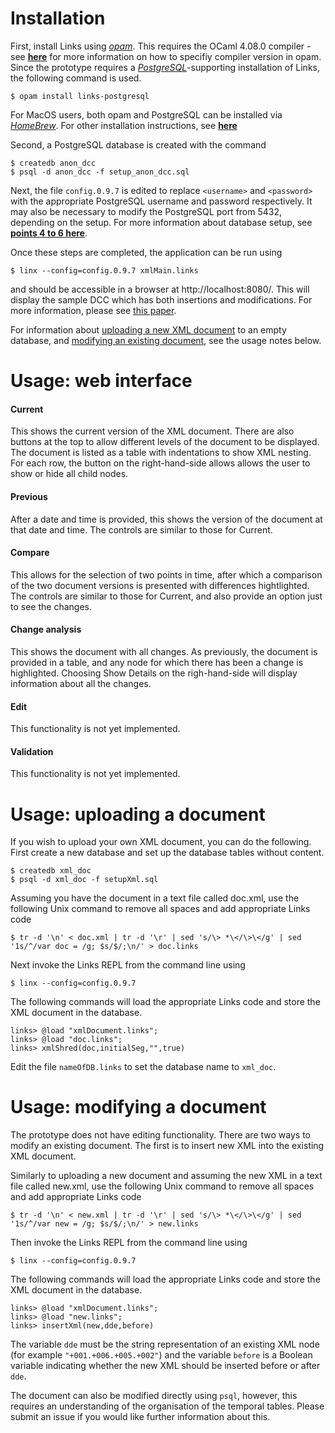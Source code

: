 # Installation

First, install Links using *[opam](https://opam.ocaml.org)*. This requires the OCaml 4.08.0 compiler - see **[here](https://opam.ocaml.org/doc/Usage.html#opam-switch)** for more information on how to specifiy compiler version in opam.
Since the prototype requires a *[PostgreSQL](https://www.postgresql.org)*-supporting installation of Links, the following command is used.
```
$ opam install links-postgresql
```
For MacOS users, both opam and PostgreSQL can be installed via *[HomeBrew](https://brew.sh)*. For other installation instructions, see **[here](https://github.com/links-lang/links/blob/master/INSTALL.md)**

Second, a PostgreSQL database is created with the command
```
$ createdb anon_dcc 
$ psql -d anon_dcc -f setup_anon_dcc.sql 
```
Next, the file `config.0.9.7` is edited to replace `<username>` and `<password>` with the appropriate PostgreSQL username and password respectively. It may also be necessary to modify the PostgreSQL port from 5432, depending on the setup.
For more information about database setup, see **[points 4 to 6 here](https://github.com/links-lang/links/wiki/Database-setup)**.

Once these steps are completed, the application can be run using
```
$ linx --config=config.0.9.7 xmlMain.links
```
and should be accessible in a browser at http://localhost:8080/. This will display the sample DCC which has both insertions and modifications. For more information, please see [this paper](https://www.imeko.org/publications/tc6-2022/IMEKO-TC6-2022-024.pdf).

For information about [uploading a new XML document](https://github.com/vcgalpin/xml-dcc/edit/main/src/INSTALL.md#usage-uploading-a-document) to an empty database, and [modifying an existing document](https://github.com/vcgalpin/xml-dcc/edit/main/src/INSTALL.md#usage-uploading-a-document), see the usage notes below.

# Usage: web interface

#### Current

This shows the current version of the XML document. There are also buttons at the top to allow different levels of the document to be displayed. The document is listed as a table with indentations to show XML nesting. For each row, the button on the right-hand-side allows allows the user to show or hide all child nodes.

#### Previous

After a date and time is provided, this shows the version of the document at that date and time. The controls are similar to those for Current.

#### Compare

This allows for the selection of two points in time, after which a comparison of the two document versions is presented with differences hightlighted. The controls are similar to those for Current, and also provide an option just to see the changes.

#### Change analysis

This shows the document with all changes. As previously, the document is provided in a table, and any node for which there has been a change is highlighted. Choosing Show Details on the righ-hand-side will display information about all the changes.

#### Edit

This functionality is not yet implemented.

#### Validation

This functionality is not yet implemented.



# Usage: uploading a document

If you wish to upload your own XML document, you can do the following. First create a new database and set up the database tables without content.
```
$ createdb xml_doc 
$ psql -d xml_doc -f setupXml.sql 
```
Assuming you have the document in a text file called doc.xml, use the following Unix command to remove all spaces and add appropriate Links code
```
$ tr -d '\n' < doc.xml | tr -d '\r' | sed 's/\> *\</\>\</g' | sed '1s/^/var doc = /g; $s/$/;\n/' > doc.links
```
Next invoke the Links REPL from the command line using
```
$ linx --config=config.0.9.7
```
The following commands will load the appropriate Links code and store the XML document in the database.
```
links> @load "xmlDocument.links";
links> @load "doc.links";
links> xmlShred(doc,initialSeg,"",true)
```
Edit the file `nameOfDB.links` to set the database name to `xml_doc`.

# Usage: modifying a document

The prototype does not have editing functionality. There are two ways to modify an existing document. The first is to insert new XML into the existing XML document.

Similarly to uploading a new document and assuming the new XML in a text file called new.xml, use the following Unix command to remove all spaces and add appropriate Links code
```
$ tr -d '\n' < new.xml | tr -d '\r' | sed 's/\> *\</\>\</g' | sed '1s/^/var new = /g; $s/$/;\n/' > new.links
```
Then invoke the Links REPL from the command line using
```
$ linx --config=config.0.9.7
```
The following commands will load the appropriate Links code and store the XML document in the database.
```
links> @load "xmlDocument.links";
links> @load "new.links";
links> insertXml(new,dde,before)
```
The variable `dde` must be the string representation of an existing XML node (for example `"+001.+006.+005.+002"`) and the variable `before` is a Boolean variable indicating whether the new XML should be inserted before or after `dde`.

The document can also be modified directly using `psql`, however, this requires an understanding of the organisation of the temporal tables. Please submit an issue if you would like further information about this.

